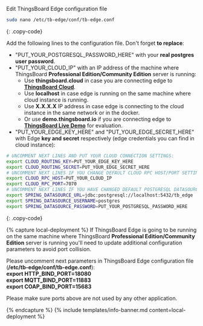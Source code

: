 Edit ThingsBoard Edge configuration file 
```bash 
sudo nano /etc/tb-edge/conf/tb-edge.conf
``` 
{: .copy-code}

Add the following lines to the configuration file. Don't forget **to replace**:
 * "PUT_YOUR_POSTGRESQL_PASSWORD_HERE" with your **real postgres user password**.
 * "PUT_YOUR_CLOUD_IP" with an IP address of the machine where ThingsBoard **Professional Edition/Community Edition** server is running:
    * Use **thingsboard.cloud** in case you are connecting edge to [**ThingsBoard Cloud**](https://thingsboard.cloud/signup). 
    * Use **localhost** in case edge is running on the same machine where cloud instance is running. 
    * Use **X.X.X.X** IP address in case edge is connecting to the cloud instance in the same network or in the docker.
    * Or use **demo.thingsboard.io** if you are connecting edge to [**ThingsBoard Live Demo**](https://demo.thingsboard.io/signup) for evaluation. 
 * "PUT_YOUR_EDGE_KEY_HERE" and "PUT_YOUR_EDGE_SECRET_HERE" with Edge **key and secret** respectively (edge credentials you can find in cloud instance):

```bash
# UNCOMMENT NEXT LINES AND PUT YOUR CLOUD CONNECTION SETTINGS:
export CLOUD_ROUTING_KEY=PUT_YOUR_EDGE_KEY_HERE
export CLOUD_ROUTING_SECRET=PUT_YOUR_EDGE_SECRET_HERE
# UNCOMMENT NEXT LINES IF YOU CHANGE DEFAULT CLOUD RPC HOST/PORT SETTINGS:
export CLOUD_RPC_HOST=PUT_YOUR_CLOUD_IP 
export CLOUD_RPC_PORT=7070
# UNCOMMENT NEXT LINES IF YOU HAVE CHANGED DEFAULT POSTGRESQL DATASOURCE SETTINGS:
export SPRING_DATASOURCE_URL=jdbc:postgresql://localhost:5432/tb_edge
export SPRING_DATASOURCE_USERNAME=postgres
export SPRING_DATASOURCE_PASSWORD=PUT_YOUR_POSTGRESQL_PASSWORD_HERE
```
{: .copy-code}

{% capture local-deployment %}
If ThingsBoard Edge is going to be running on the same machine where ThingsBoard **Professional Edition/Community Edition** server is running you'll need to update additional configuration parameters to avoid port collision.
 
Please uncomment next parameters in ThingsBoard Edge configuration file (**/etc/tb-edge/conf/tb-edge.conf**): 
<br>**export HTTP_BIND_PORT=18080**
<br>**export MQTT_BIND_PORT=11883**
<br>**export COAP_BIND_PORT=15683**

Please make sure ports above are not used by any other application.

{% endcapture %}
{% include templates/info-banner.md content=local-deployment %}

